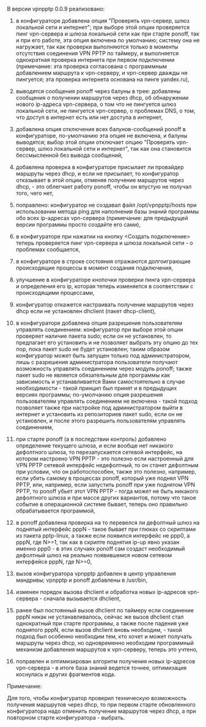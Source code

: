 В версии vpnpptp 0.0.9 реализовано:

1) в конфигураторе добавлена опция "Проверять vpn-сервер, шлюз локальной сети и интернет"; при выборе этой опции проверяется пинг vpn-сервера и шлюза локальной сети как при старте ponoff, так и при его работе, эта опция включена по умолчанию; систему она не нагружает, так как проверки выполняются только в моменты отсутствия соединения VPN PPTP по таймеру, и выполняется однократная проверка интернета при первом подключении (примечание: эта проверка согласована с программным добавлением маршрута к vpn-серверу, и vpn-сервер дважды не пингуется; эта проверка интернета основана на пинге yandex.ru),

2) выводятся сообщения ponoff через балуны в трее: добавлены сообщения о получении маршрутов через dhcp, об обнаружении нового ip-адреса vpn-сервера, о том что не пингуется шлюз локальной сети, не пингуется vpn-сервер, о проблемах DNS, о том, что доступ в интернет есть или нет доступа в интернет,

3) добавлена опция отключения всех балунов-сообщений ponoff в конфигураторе, по-умолчанию эта опция не включена, и балуны выводятся; выбор этой опции отключает опцию "Проверять vpn-сервер, шлюз локальной сети и интернет", так как она становится бессмысленной без вывода сообщений,

4) добавлена проверка в конфигураторе присылает ли провайдер маршруты через dhcp, и если не присылает, то конфигуратор отказывает в этой опции, отменяя получение маршрутов через dhcp, - это облегчает работу ponoff, чтобы он впустую не получал того, чего нет,

5) поправлено: конфигуратор не создавал файл /opt/vpnpptp/hosts при использовании метода ping для наполнения базы знаний программы обо всех ip-адресах vpn-сервера (примечание: для предыдущей версии программы просто создайте его сами),

6) в конфигураторе при нажатии на кнопку <Создать подключение> теперь проверяется пинг vpn-сервера и шлюза локальной сети - о проблемах сообщается,

7) в конфигураторе в строке состояния отражаются долгоиграющие происходящие процессы в момент создания подключения,

8) улучшение в конфигураторе кнопочки проверки пинга vpn-сервера и определения его ip, которая теперь изменяется в соответствии с происходящими процессами,

9) конфигуратор откажется настраивать получение маршрутов через dhcp если не установлен dhclient (пакет dhcp-client),

10) в конфигураторе добавлена опция разрешения пользователям управлять соединением: конфигуратор при выборе этой опции проверяет наличие пакета sudo; если он не установлен, то предлагает его установить и не позволяет выбрать эту опцию до тех пор, пока пакет sudo не будет установлен; таким образом конфигуратор может быть запущен только под администратором, лишь с разрешения администратора пользователи получают возможность управлять соединением через модуль ponoff; также пакет sudo не является обязательным для программы как зависимость и устанавливается Вами самостоятельно в случае необходимости - такой принцип был принят и в предыдущих версиях программы; по-умолчанию опция разрешения пользователям управлять соединением не включена - такой подход позволяет также при настройке под администратором выйти в интернет и установить из репозиториев пакет sudo, если он не установлен, и после этого разрешить пользователям управлять соединением,

11) при старте ponoff (а в последствии контроль) добавлено определение текущего шлюза, и если вообще нет никакого дефолтного шлюза, то перезапускается сетевой интерфейс, на котором настроено VPN PPTP - это полезно если настроенный для VPN PPTP сетевой интерфейс недефолтный, то он станет дефолтным при условии, что он работоспособен, также это полезно, например, если убить самому в процессах ponoff, который уже поднял VPN PPTP, или, например, если запустить ponoff при уже поднятом VPN PPTP, то ponoff убьет этот VPN PPTP - тогда может не быть никакого дефолтного шлюза и при массе других вариантов, потому что такое событие в операционной системе бывает, теперь оно правильно обрабатывается программой,

12) в ponoff добавлена проверка на то перевелся ли дефолтный шлюз на поднятый интерфейс pppN - такое бывает при глюках со скриптами из пакета pptp-linux, а также если появился интерфейс не ppp0, а pppN, где N>=1, так как в скрипте поднятия ip-up явно указан именно ppp0 - в этих случаях ponoff сам создаст необходимый дефолтный шлюз на реально появившемся новом сетевом интерфейсе pppN, где N>=0,

13) вызов конфигуратора vpnpptp добавлен в центр управления мандривы; vpnpptp и ponoff добавлены в /usr/bin,

14) изменен порядок вызова dhclient и обработка новых ip-адресов vpn-сервера - сначала вызывается dhclient,

15) ранее был постоянный вызов dhclient по таймеру если соединение pppN никак не устанавливалось, сейчас же вызов dhclient стал однократный при старте программы, а также после падения уже поднятого pppN, если вызов dhclient вновь необходим, - такой подход был особенно необходим тем, кто хочет и может получать маршруты через dhcp, но одновременно необходим программный механизм добавления маршрутов к vpn-серверу, теперь это учтено,

16) поправлен и оптимизирован алгоритм получения новых ip-адресов vpn-сервера - в итоге база знаний ведется точнее, оптимизация коснулась и других фрагментов кода.

Примечание:

Для того, чтобы конфигуратор проверил техническую возможность получения маршрутов через dhcp, то при первом старте обновленного конфигуратора надо отменить получение маршрутов через dhcp, а при повторном старте конфигуратора - выбрать.